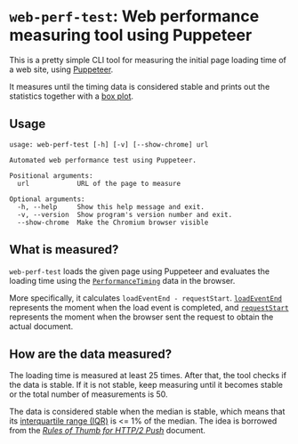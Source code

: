 # `web-perf-test`: Web performance measuring tool using Puppeteer

This is a pretty simple CLI tool for measuring the initial page loading time
of a web site, using
[Puppeteer](https://developers.google.com/web/tools/puppeteer/).

It measures until the timing data is considered stable and prints out the
statistics together with a [box plot](https://en.wikipedia.org/wiki/Box_plot).

## Usage

```
usage: web-perf-test [-h] [-v] [--show-chrome] url

Automated web performance test using Puppeteer.

Positional arguments:
  url            URL of the page to measure

Optional arguments:
  -h, --help     Show this help message and exit.
  -v, --version  Show program's version number and exit.
  --show-chrome  Make the Chromium browser visible
```

## What is measured?

`web-perf-test` loads the given page using Puppeteer and evaluates the
loading time using the
[`PerformanceTiming`](https://developer.mozilla.org/en-US/docs/Web/API/PerformanceTiming)
data in the browser.

More specifically, it calculates `loadEventEnd - requestStart`.
[`loadEventEnd`](https://developer.mozilla.org/en-US/docs/Web/API/PerformanceTiming/loadEventEnd)
represents the moment when the load event is completed, and
[`requestStart`](https://developer.mozilla.org/en-US/docs/Web/API/PerformanceTiming/requestStart)
represents the moment when the browser sent the request to obtain the actual
document.

## How are the data measured?

The loading time is measured at least 25 times. After that, the tool checks
if the data is stable. If it is not stable, keep measuring until it becomes
stable or the total number of measurements is 50.

The data is considered stable when the median is stable, which means that its
[interquartile range
(IQR)](https://en.wikipedia.org/wiki/Interquartile_range) is <= 1% of the
median. The idea is borrowed from the [*Rules of Thumb for HTTP/2
Push*](https://docs.google.com/document/d/1K0NykTXBbbbTlv60t5MyJvXjqKGsCVNYHyLEXIxYMv0/edit?usp=sharing)
document.

